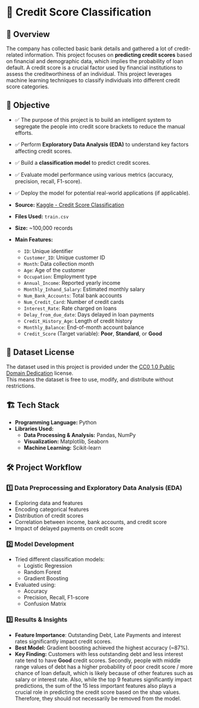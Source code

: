 # 🏦 Credit Score Classification
## 📌 Overview
The company has collected basic bank details and gathered a lot of credit-related information. This project focuses on **predicting credit scores** based on financial and demographic data, which implies the probability of loan default. A credit score is a crucial factor used by financial institutions to assess the creditworthiness of an individual. This project leverages machine learning techniques to classify individuals into different credit score categories.

## 🎯 Objective
- ✅ The purpose of this project is to build an intelligent system to segregate the people into credit score brackets to reduce the manual efforts.
- ✅ Perform **Exploratory Data Analysis (EDA)** to understand key factors affecting credit scores.
- ✅ Build a **classification model** to predict credit scores.
- ✅ Evaluate model performance using various metrics (accuracy, precision, recall, F1-score).
- ✅ Deploy the model for potential real-world applications (if applicable).

- **Source:** [Kaggle - Credit Score Classification](https://www.kaggle.com/datasets/parisrohan/credit-score-classification)
- **Files Used:** `train.csv`
- **Size:** ~100,000 records
- **Main Features:**
  - `ID`: Unique identifier
  - `Customer_ID`: Unique customer ID
  - `Month`: Data collection month
  - `Age`: Age of the customer
  - `Occupation`: Employment type
  - `Annual_Income`: Reported yearly income
  - `Monthly_Inhand_Salary`: Estimated monthly salary
  - `Num_Bank_Accounts`: Total bank accounts
  - `Num_Credit_Card`: Number of credit cards
  - `Interest_Rate`: Rate charged on loans
  - `Delay_from_due_date`: Days delayed in loan payments
  - `Credit_History_Age`: Length of credit history
  - `Monthly_Balance`: End-of-month account balance
  - `Credit_Score` (Target variable): **Poor**, **Standard**, or **Good**

## 📜 Dataset License
The dataset used in this project is provided under the 
[CC0 1.0 Public Domain Dedication](https://creativecommons.org/publicdomain/zero/1.0/) license.  
This means the dataset is free to use, modify, and distribute without restrictions.

## 🏗️ Tech Stack
- **Programming Language:** Python
- **Libraries Used:**
  - **Data Processing & Analysis:** Pandas, NumPy
  - **Visualization:** Matplotlib, Seaborn
  - **Machine Learning:** Scikit-learn

## 🛠️ Project Workflow

### **1️⃣ Data Preprocessing and Exploratory Data Analysis (EDA)**
- Exploring data and features
- Encoding categorical features
- Distribution of credit scores
- Correlation between income, bank accounts, and credit score
- Impact of delayed payments on credit score

### **2️⃣ Model Development**
- Tried different classification models:
  - Logistic Regression
  - Random Forest
  - Gradient Boosting
- Evaluated using:
  - Accuracy
  - Precision, Recall, F1-score
  - Confusion Matrix

### **3️⃣ Results & Insights**
- **Feature Importance**: Outstanding Debt, Late Payments and interest rates significantly impact credit scores.
- **Best Model:** Gradient boosting achieved the highest accuracy (~87%).
- **Key Finding:** Customers with less outstanding debt and less interest rate tend to have **Good** credit scores. Secondly, people with middle range values of debt has a higher probability of poor credit score / more chance of loan default, which is likely because of other features such as salary or interest rate. Also, while the top 9 features significantly impact predictions, the sum of the 15 less important features also plays a crucial role in predicting the credit score based on the shap values. Therefore, they should not necessarily be removed from the model.



